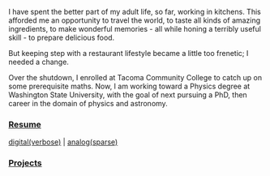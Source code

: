 I have spent the better part of my adult life, so far, working in kitchens. This afforded me an opportunity to travel the world, to taste all kinds of amazing ingredients, to make wonderful memories - all while honing a terribly useful skill - to prepare delicious food.

But keeping step with a restaurant lifestyle became a little too frenetic; I needed a change.  

Over the shutdown, I enrolled at Tacoma Community College to catch up on some prerequisite maths. Now, I am working toward a Physics degree at Washington State University, with the goal of next pursuing a PhD, then career in the domain of physics and astronomy.

### [Resume](/resume.pdf)

[digital(verbose)](/digital.md) | [analog(sparse)](/resume.jpg)

### [Projects](/projects.md)